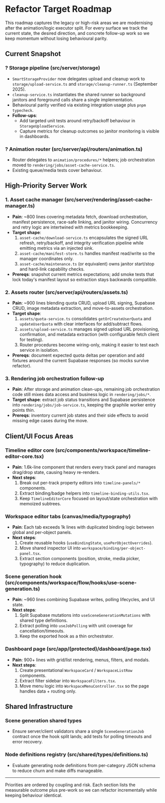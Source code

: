 # Refactor Target Roadmap

This roadmap captures the legacy or high-risk areas we are modernising after the animation/logic executor split. For every surface we track the current state, the desired direction, and concrete follow-up work so we keep momentum without losing behavioural parity.

## Current Snapshot

### ? Storage pipeline (src/server/storage)
- `SmartStorageProvider` now delegates upload and cleanup work to `storage/upload-service.ts` and `storage/cleanup-runner.ts` (September 2025).
- `cleanup-service.ts` instantiates the shared runner so background janitors and foreground calls share a single implementation.
- Behavioural parity verified via existing integration usage plus `pnpm typecheck`.
- **Follow-ups**:
  - Add targeted unit tests around retry/backoff behaviour in `StorageUploadService`.
  - Capture metrics for cleanup outcomes so janitor monitoring is visible in dashboards.

### ? Animation router (src/server/api/routers/animation.ts)
- Router delegates to `animation/procedures/*` helpers; job orchestration moved to `rendering/jobs/asset-cache-service.ts`.
- Existing queue/media tests cover behaviour.

## High-Priority Server Work

### 1. Asset cache manager (src/server/rendering/asset-cache-manager.ts)
- **Pain**: ~800 lines covering metadata fetch, download orchestration, manifest persistence, race-safe linking, and janitor wiring. Concurrency and retry logic are intertwined with metrics bookkeeping.
- **Target shape**:
  1. `asset-cache/download-service.ts` encapsulates the signed URL refresh, retry/backoff, and integrity verification pipeline while emitting metrics via an injected sink.
  2. `asset-cache/manifest-store.ts` handles manifest read/write so the manager coordinates only.
  3. `asset-cache/maintenance.ts` (or equivalent) owns janitor start/stop and hard-link capability checks.
- **Prereqs**: snapshot current metrics expectations; add smoke tests that lock today's manifest layout so extraction stays backwards compatible.

### 2. Assets router (src/server/api/routers/assets.ts)
- **Pain**: ~900 lines blending quota CRUD, upload URL signing, Supabase CRUD, image metadata extraction, and move-to-assets orchestration.
- **Target shape**:
  1. `assets/quota-service.ts` consolidates `getOrCreateUserQuota` and `updateUserQuota` with clear interfaces for add/subtract flows.
  2. `assets/upload-service.ts` manages signed upload URL provisioning, confirmation, and metadata extraction (with configurable fetch client for testing).
  3. Router procedures become wiring-only, making it easier to test each service in isolation.
- **Prereqs**: document expected quota deltas per operation and add fixtures around the current Supabase responses (so mocks survive refactor).

### 3. Rendering job orchestration follow-up
- **Pain**: After storage and animation clean-ups, remaining job orchestration code still mixes data access and business logic in `rendering/jobs/*`.
- **Target shape**: extract job status transitions and Supabase persistence into `rendering/jobs/job-service.ts`, keeping the graphile worker entry points thin.
- **Prereqs**: inventory current job states and their side effects to avoid missing edge cases during the move.

## Client/UI Focus Areas

### Timeline editor core (src/components/workspace/timeline-editor-core.tsx)
- **Pain**: 1.6k-line component that renders every track panel and manages drag/drop state, causing heavy re-renders.
- **Next steps**:
  1. Break out per-track property editors into `timeline-panels/*` components.
  2. Extract binding/badge helpers into `timeline-binding-utils.tsx`.
  3. Keep `TimelineEditorCore` focused on layout/state orchestration with memoized subtrees.

### Workspace editor tabs (canvas/media/typography)
- **Pain**: Each tab exceeds 1k lines with duplicated binding logic between global and per-object panels.
- **Next steps**:
  1. Create reusable hooks (`useBindingState`, `usePerObjectOverrides`).
  2. Move shared inspector UI into `workspace/binding/per-object-panel.tsx`.
  3. Extract section components (position, stroke, media picker, typography) to reduce duplication.

### Scene generation hook (src/components/workspace/flow/hooks/use-scene-generation.ts)
- **Pain**: ~960 lines combining Supabase writes, polling lifecycles, and UI state.
- **Next steps**:
  1. Split Supabase mutations into `useSceneGenerationMutations` with shared type definitions.
  2. Extract polling into `useJobPolling` with unit coverage for cancellation/timeouts.
  3. Keep the exported hook as a thin orchestrator.

### Dashboard page (src/app/(protected)/dashboard/page.tsx)
- **Pain**: 900+ lines with grid/list rendering, menus, filters, and modals.
- **Next steps**:
  1. Create presentational `WorkspaceCard` / `WorkspaceListRow` components.
  2. Extract filter sidebar into `WorkspaceFilters.tsx`.
  3. Move menu logic into `WorkspaceMenuController.tsx` so the page handles data + routing only.

## Shared Infrastructure

### Scene generation shared types
- Ensure server/client validators share a single `SceneGenerationJob` contract once the hook split lands; add tests for polling timeouts and error recovery.

### Node definitions registry (src/shared/types/definitions.ts)
- Evaluate generating node definitions from per-category JSON schema to reduce churn and make diffs manageable.

---
Priorities are ordered by coupling and risk. Each section lists the measurable outcome plus pre-work so we can refactor incrementally while keeping behaviour identical.
